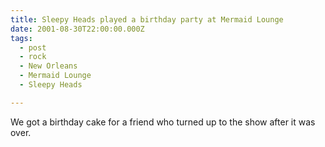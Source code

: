 ```yaml
---
title: Sleepy Heads played a birthday party at Mermaid Lounge
date: 2001-08-30T22:00:00.000Z
tags:
  - post 
  - rock
  - New Orleans
  - Mermaid Lounge
  - Sleepy Heads

---
```


We got a birthday cake for a friend who turned up to the show after it was over.